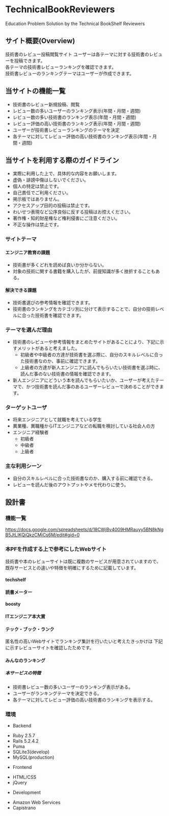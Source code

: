 # TechnicalBookReviewers
Education Problem Solution by the Technical BookShelf Reviewers

## サイト概要(Overview)
技術書のレビュー投稿閲覧サイト
ユーザーは各テーマに対する技術書のレビューを投稿できます。  
各テーマの技術書レビューランキングを確認できます。  
技術書レビューのランキングテーマはユーザーが作成できます。

## 当サイトの機能一覧
* 技術書のレビュー新規投稿、閲覧
* レビュー数の多いユーザーのランキング表示(年間・月間・週間)
* レビュー数の多い技術書のランキング表示(年間・月間・週間)
* レビュー評価の高い技術書のランキング表示(年間・月間・週間)
* ユーザーが技術書レビューランキングのテーマを決定
* 各テーマに対してレビュー評価の高い技術書のランキング表示(年間・月間・週間)

## 当サイトを利用する際のガイドライン
* 実際に利用した上で、具体的な内容をお願いします。
* 虚偽・誹謗中傷はしないでください。
* 個人の特定は禁止です。
* 自己責任でご利用ください。
* 掲示板ではありません。
* アクセスアップ目的の投稿は禁止です。
* わいせつ表現など公序良俗に反する投稿はお控えください。
* 著作権・知的財産権など権利侵害にご注意ください。
* 不正な操作は禁止です。

### サイトテーマ
#### エンジニア教育の課題
* 技術書が多くどれを読めば良いか分からない。
* 対象の技術に関する書籍を購入したが、前提知識が多く挫折することもある。

#### 解決できる課題
* 技術書選びの参考情報を確認できます。
* 技術書のランキングをカテゴリ別に分けて表示することで、自分の技術レベルに合った技術書を確認できます。

### テーマを選んだ理由
* 技術書のレビューや参考情報をまとめたサイトがあることにより、下記に示すメリットがあると考えました。
  * 初級者や中級者の方達が技術書を選ぶ際に、自分のスキルレベルに合った技術書なのか、事前に確認できます。
  * 上級者の方達が新人エンジニアに読んでもらいたい技術書を選ぶ時に、読んだ事のない技術書の情報を確認できます。
* 新人エンジニアにどういう本を読んでもらいたいか、ユーザーが考えたテーマで、かつ技術書を読んだ事のあるユーザーレビューで決めることができます。

### ターゲットユーザ
* 将来エンジニアとして就職を考えている学生
* 異業種、異職種からITエンジニアなどの転職を検討している社会人の方
* エンジニア経験者
  * 初級者
  * 中級者
  * 上級者

### 主な利用シーン
* 自分のスキルレベルに合った技術書なのか、購入する前に確認できる。
* レビューを読んだ後のアウトプットやメモ代わりに使う。


## 設計書


### 機能一覧
https://docs.google.com/spreadsheets/d/18CWjBv4009HMRauyy5BN8kNgB5JtLIKQiQkzCMjCs6M/edit#gid=0

### 本PFを作成する上で参考にしたWebサイト
技術書や本のレビューサイトは既に複数のサービスが用意されていますので、
既存サービスとの違いや特徴を明確にするために記載しています。

#### techshelf
#### 読書メーター
#### boosty
#### ITエンジニア本大賞
#### テック・ブック・ランク

匿名性の高いWebサイトでランキング集計を行いたいと考えたきっかけは
下記に示すレビューサイトを確認したためです。
#### みんなのランキング

##### 本サービスの特徴
* 技術書レビュー数の多いユーザーのランキング表示がある。
* ユーザーがランキングテーマを決定できる。
* 各テーマに対してレビュー評価の高い技術書のランキングを表示する。

### 環境
* Backend
 - Ruby 2.5.7
 - Rails 5.2.4.2
 - Puma
 - SQLite3(develop)
 - MySQL(production)
* Frontend
 - HTML/CSS
 - jQuery
* Development
 - Amazon Web Services
 - Capistrano
